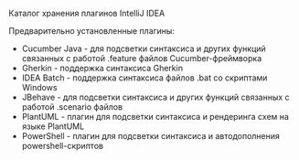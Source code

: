 Каталог хранения плагинов IntelliJ IDEA

Предварительно установленные плагины:
* Cucumber Java - для подсветки синтаксиса и других функций связанных с работой \.feature файлов Cucumber-фреймворка
* Gherkin - поддержка синтаксиса Gherkin
* IDEA Batch - поддержка синтаксиса файлов .bat со скриптами Windows
* JBehave - для подсветки синтаксиса и других функций связанных с работой \.scenario файлов
* PlantUML - плагин для подсветки синтаксиса и рендеринга схем на языке PlantUML
* PowerShell - плагин для подсветки синтаксиса и автодополнения powershell-скриптов